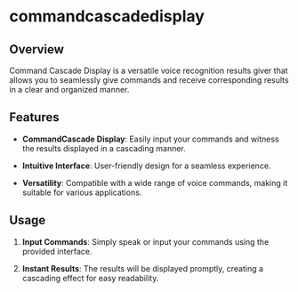 # commandcascadedisplay


## Overview

Command Cascade Display is a versatile voice recognition results giver that allows you to seamlessly give commands and receive corresponding results in a clear and organized manner.

## Features

- **CommandCascade Display**: Easily input your commands and witness the results displayed in a cascading manner.

- **Intuitive Interface**: User-friendly design for a seamless experience.

- **Versatility**: Compatible with a wide range of voice commands, making it suitable for various applications.

## Usage

1. **Input Commands**: Simply speak or input your commands using the provided interface.

2. **Instant Results**: The results will be displayed promptly, creating a cascading effect for easy readability.
